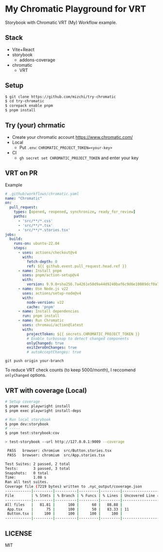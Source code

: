 # My Chromatic Playground for VRT

Storybook with Chromatic VRT (My) Workflow example.

## Stack

- Vite+React
- storybook
  - addons-coverage
- chromatic
  - VRT

## Setup

```bash
$ git clone https://github.com/mizchi/try-chromatic
$ cd try-chromatic
$ corepack enable pnpm
$ pnpm install
```

## Try (your) chrmatic

- Create your chromatic account https://www.chromatic.com/
- Local
  - Put `.env`: `CHROMATIC_PROJECT_TOKEN=<your-key>`
- CI
  - `gh secret set CHROMATIC_PROJECT_TOKEN` and enter your key

## VRT on PR

Example

```yaml
# .github/workflows/chromatic.yaml
name: "Chromatic"
on:
  pull_request:
    types: [opened, reopened, synchronize, ready_for_review]
    paths:
      - 'src/**/*.css'
      - 'src/**/*.tsx'
      - 'src/**/*.stories.tsx'
jobs:
  build:
    runs-on: ubuntu-22.04
    steps:
      - uses: actions/checkout@v4
        with:
          fetch-depth: 0
          ref: ${{ github.event.pull_request.head.ref }}
      - name: Install pnpm
        uses: pnpm/action-setup@v4
        with:
          version: 9.9.0+sha256.7a4261e50d9a44d9240baf6c9d6e10089dcf0a79d0007f2a26985a6927324177
      - name: Use Node.js v22
        uses: actions/setup-node@v4
        with:
          node-version: v22
          cache: 'pnpm'
      - name: Install dependencies
        run: pnpm install
      - name: Run Chromatic
        uses: chromaui/action@latest
        with:
          projectToken: ${{ secrets.CHROMATIC_PROJECT_TOKEN }}
          # Enable turbosnap to detect changed components
          onlyChanged: true
          exitZeroOnChanges: true
          # autoAcceptChanges: true
```

`git push origin your-branch`

To reduce VRT check counts (to keep 5000/month), I reccomend `onlyChanged` options.

## VRT with coverage (Local)

```bash
# Setup coverage
$ pnpm exec playwright install
$ pnpm exec playwright install-deps

# Run local storybook
$ pnpm dev:storybook
# -----
$ pnpm test:storybook:cov

> test-storybook --url http://127.0.0.1:9009 --coverage

 PASS   browser: chromium  src/Button.stories.tsx
 PASS   browser: chromium  src/App.stories.tsx

Test Suites: 2 passed, 2 total
Tests:       3 passed, 3 total
Snapshots:   0 total
Time:        1.08 s
Ran all test suites.
Coverage file (7219 bytes) written to .nyc_output/coverage.json
------------|---------|----------|---------|---------|-------------------
File        | % Stmts | % Branch | % Funcs | % Lines | Uncovered Line #s 
------------|---------|----------|---------|---------|-------------------
All files   |   81.81 |      100 |      60 |   88.88 |                   
 App.tsx    |      75 |      100 |      50 |   83.33 | 11                
 Button.tsx |     100 |      100 |     100 |     100 |                   
------------|---------|----------|---------|---------|-------------------
```

## LICENSE

MIT